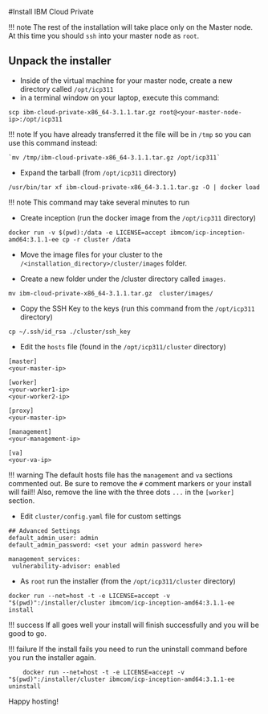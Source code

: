 #Install IBM Cloud Private

!!! note
    The rest of the installation will take place only on the Master node.  At this time you should `ssh` into your master node as `root`.


## Unpack the installer

- Inside of the virtual machine for your master node, create a new directory called `/opt/icp311`
- in a terminal window on your laptop, execute this command:

```
scp ibm-cloud-private-x86_64-3.1.1.tar.gz root@<your-master-node-ip>:/opt/icp311
```

!!! note
    If you have already transferred it the file will be in `/tmp` so you can use this command instead:

    `mv /tmp/ibm-cloud-private-x86_64-3.1.1.tar.gz /opt/icp311`

- Expand the tarball (from `/opt/icp311` directory)

```
/usr/bin/tar xf ibm-cloud-private-x86_64-3.1.1.tar.gz -O | docker load
```

!!! note
    This command may take several minutes to run

- Create inception (run the docker image from the `/opt/icp311` directory)

```
docker run -v $(pwd):/data -e LICENSE=accept ibmcom/icp-inception-amd64:3.1.1-ee cp -r cluster /data
```

- Move the image files for your cluster to the `/<installation_directory>/cluster/images` folder.

- Create a new folder under the /cluster directory called `images`. 

```
mv ibm-cloud-private-x86_64-3.1.1.tar.gz  cluster/images/
```

- Copy the SSH Key to the keys (run this command from the `/opt/icp311` directory)

```
cp ~/.ssh/id_rsa ./cluster/ssh_key
```

- Edit the `hosts` file (found in the `/opt/icp311/cluster` directory)

```
[master]
<your-master-ip>

[worker]
<your-worker1-ip>
<your-worker2-ip>

[proxy]
<your-master-ip>

[management]
<your-management-ip>

[va]
<your-va-ip>
```

!!! warning
    The default hosts file has the `management` and `va` sections commented out.  Be sure to remove the `#` comment markers or your install will fail!!  Also, remove the line with the three dots `...` in the `[worker]` section.

- Edit `cluster/config.yaml` file for custom settings

```
## Advanced Settings
default_admin_user: admin
default_admin_password: <set your admin password here>

management_services:
 vulnerability-advisor: enabled
```

- As `root` run the installer (from the `/opt/icp311/cluster` directory)

```
docker run --net=host -t -e LICENSE=accept -v "$(pwd)":/installer/cluster ibmcom/icp-inception-amd64:3.1.1-ee install
```

!!! success
    If all goes well your install will finish successfully and you will be good to go.

!!! failure
    If the install fails you need to run the uninstall command before you run the installer again.

```
    docker run --net=host -t -e LICENSE=accept -v "$(pwd)":/installer/cluster ibmcom/icp-inception-amd64:3.1.1-ee uninstall
```

Happy hosting!